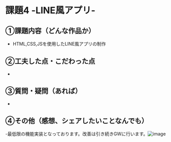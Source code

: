 # 課題4 -LINE風アプリ- 

## ①課題内容（どんな作品か） 
- HTML,CSS,JSを使用したLINE風アプリの制作

## ②工夫した点・こだわった点 
-

## ③質問・疑問（あれば） 
- 

## ④その他（感想、シェアしたいことなんでも） 
-最低限の機能実装となっております。改善は引き続きGWに行います。![image](https://user-images.githubusercontent.com/101577116/165969982-8b25f05b-8ea7-4674-9906-7c2ed3da1d1d.png)
